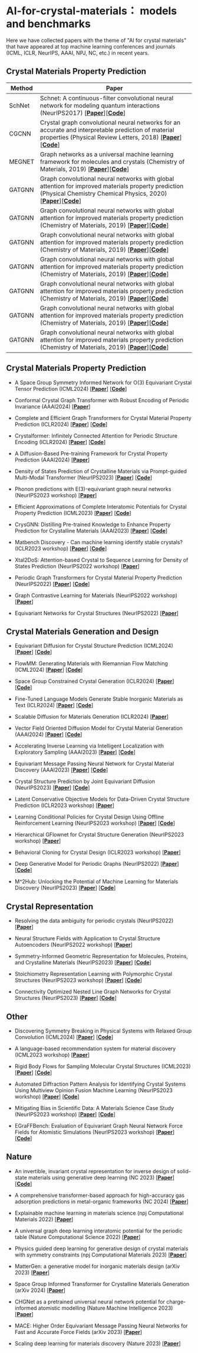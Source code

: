 # AI-for-crystal-materials： models and benchmarks
Here we have collected papers with the theme of "AI for crystal materials" that have appeared at top machine learning conferences and journals (ICML, ICLR, NeurIPS, AAAI, NPJ, NC, etc.) in recent years.

## Crystal Materials Property Prediction

|Method         |           Paper            |
|----------------|-------------------------------|
|SchNet|    Schnet: A continuous-filter convolutional neural network for modeling quantum interactions (NeurIPS2017) [[**Paper**](https://proceedings.neurips.cc/paper/2017/hash/303ed4c69846ab36c2904d3ba8573050-Abstract.html)][[**Code**](https://github.com/atomistic-machine-learning/schnetpack)]       |         
|CGCNN          |    Crystal graph convolutional neural networks for an accurate and interpretable prediction of material properties (Physical Review Letters, 2018) [[**Paper**](https://journals.aps.org/prl/abstract/10.1103/PhysRevLett.120.145301)][[**Code**](https://github.com/txie-93/cgcnn)]        |     
|MEGNET          | Graph networks as a universal machine learning framework for molecules and crystals (Chemistry of Materials, 2019) [[**Paper**](https://pubs.acs.org/doi/10.1021/acs.chemmater.9b01294)][[**Code**](https://github.com/materialsvirtuallab/megnet)]     | 
|GATGNN          | Graph convolutional neural networks with global attention for improved materials property prediction (Physical Chemistry Chemical Physics, 2020) [[**Paper**](https://pubs.rsc.org/en/content/articlelanding/2020/cp/d0cp01474e/unauth)][[**Code**](https://github.com/superlouis/GATGNN)]     | 
|GATGNN          | Graph convolutional neural networks with global attention for improved materials property prediction (Chemistry of Materials, 2019) [[**Paper**]()][[**Code**]()]     | 
|GATGNN          | Graph convolutional neural networks with global attention for improved materials property prediction (Chemistry of Materials, 2019) [[**Paper**]()][[**Code**]()]     | 
|GATGNN          | Graph convolutional neural networks with global attention for improved materials property prediction (Chemistry of Materials, 2019) [[**Paper**]()][[**Code**]()]     | 
|GATGNN          | Graph convolutional neural networks with global attention for improved materials property prediction (Chemistry of Materials, 2019) [[**Paper**]()][[**Code**]()]     | 
|GATGNN          | Graph convolutional neural networks with global attention for improved materials property prediction (Chemistry of Materials, 2019) [[**Paper**]()][[**Code**]()]     | 
|GATGNN          | Graph convolutional neural networks with global attention for improved materials property prediction (Chemistry of Materials, 2019) [[**Paper**]()][[**Code**]()]     | 




## Crystal Materials Property Prediction

- A Space Group Symmetry Informed Network for O(3) Equivariant Crystal Tensor Prediction (ICML2024) [[**Paper**](https://arxiv.org/abs/2406.12888)]
    [[**Code**](https://github.com/divelab/AIRS)]
  
- Conformal Crystal Graph Transformer with Robust Encoding of Periodic Invariance (AAAI2024) [[**Paper**](https://ojs.aaai.org/index.php/AAAI/article/view/27781)]

- Complete and Efficient Graph Transformers for Crystal Material Property Prediction (ICLR2024) [[**Paper**](https://openreview.net/pdf?id=BnQY9XiRAS)]
    [[**Code**](https://github.com/divelab/AIRS)]

- Crystalformer: Infinitely Connected Attention for Periodic Structure Encoding (ICLR2024) [[**Paper**](https://openreview.net/pdf?id=fxQiecl9HB)]
    [[**Code**](https://github.com/omron-sinicx/crystalformer)]

- A Diffusion-Based Pre-training Framework for Crystal Property Prediction (AAAI2024) [[**Paper**](https://ojs.aaai.org/index.php/AAAI/article/view/28748)]
  
- Density of States Prediction of Crystalline Materials via Prompt-guided Multi-Modal Transformer (NeurIPS2023) [[**Paper**](https://proceedings.neurips.cc/paper_files/paper/2023/hash/c23fdcb9f8e28af705a87de1375a705c-Abstract-Conference.html)]
            [[**Code**](https://github.com/HeewoongNoh/DOSTransformer)]
  
- Phonon predictions with E(3)-equivariant graph neural networks (NeurIPS2023 workshop) [[**Paper**](https://openreview.net/pdf?id=xxyHjer00Y)]

- Efficient Approximations of Complete Interatomic Potentials for Crystal Property Prediction (ICML2023) [[**Paper**](https://proceedings.mlr.press/v202/lin23m.html)]
            [[**Code**](https://github.com/divelab/AIRS)]

- CrysGNN: Distilling Pre-trained Knowledge to Enhance Property Prediction for Crystalline Materials (AAAI2023) [[**Paper**](https://ojs.aaai.org/index.php/AAAI/article/view/25892)]
            [[**Code**](https://github.com/kdmsit/crysgnn)]

- Matbench Discovery - Can machine learning identify stable crystals? (ICLR2023 workshop) [[**Paper**](https://openreview.net/pdf?id=yQkKMgAdWve)]
  [[**Code**](https://github.com/janosh/matbench-discovery)]

- Xtal2DoS: Attention-based Crystal to Sequence Learning for Density of States Prediction (NeurIPS2022 workshop) [[**Paper**](https://openreview.net/pdf?id=Fw8PO9i5KG)]

- Periodic Graph Transformers for Crystal Material Property Prediction (NeurIPS2022) [[**Paper**](https://proceedings.neurips.cc/paper_files/paper/2022/hash/6145c70a4a4bf353a31ac5496a72a72d-Abstract-Conference.html)]
            [[**Code**](https://github.com/YKQ98/Matformer)]
  
- Graph Contrastive Learning for Materials (NeurIPS2022 workshop) [[**Paper**](https://openreview.net/pdf?id=fsQerGaT5A8)]

- Equivariant Networks for Crystal Structures (NeurIPS2022) [[**Paper**](https://proceedings.neurips.cc/paper_files/paper/2022/hash/1abed6ee581b9ceb4e2ddf37822c7fcb-Abstract-Conference.html)]

## Crystal Materials Generation and Design
- Equivariant Diffusion for Crystal Structure Prediction (ICML2024) [[**Paper**](https://openreview.net/forum?id=VRv8KjJNuj)]
    [[**Code**](https://github.com/EmperorJia/EquiCSP)]

- FlowMM: Generating Materials with Riemannian Flow Matching (ICML2024) [[**Paper**](https://arxiv.org/abs/2406.04713)]
    [[**Code**](https://github.com/facebookresearch/flowmm)]

  

- Space Group Constrained Crystal Generation (ICLR2024) [[**Paper**](https://openreview.net/pdf?id=jkvZ7v4OmP)]
    [[**Code**](https://github.com/jiaor17/DiffCSP-PP)]

- Fine-Tuned Language Models Generate Stable Inorganic Materials as Text (ICLR2024) [[**Paper**](https://openreview.net/pdf?id=vN9fpfqoP1)]
    [[**Code**](https://github.com/facebookresearch/crystal-llm)]

- Scalable Diffusion for Materials Generation (ICLR2024) [[**Paper**](https://openreview.net/pdf?id=wm4WlHoXpC)]


- Vector Field Oriented Diffusion Model for Crystal Material Generation (AAAI2024) [[**Paper**](https://ojs.aaai.org/index.php/AAAI/article/view/30224)]
            [[**Code**](https://github.com/aklipf/gemsdiff)]
  
- Accelerating Inverse Learning via Intelligent Localization with Exploratory Sampling (AAAI2023) [[**Paper**](https://ojs.aaai.org/index.php/AAAI/article/view/26719)]
            [[**Code**](https://github.com/jxzhangjhu/MatDesINNe)]

- Equivariant Message Passing Neural Network for Crystal Material Discovery (AAAI2023) [[**Paper**](https://ojs.aaai.org/index.php/AAAI/article/view/26673)]
            [[**Code**](https://github.com/aklipf/pegnn)]
  
- Crystal Structure Prediction by Joint Equivariant Diffusion (NeurIPS2023) [[**Paper**](https://proceedings.neurips.cc/paper_files/paper/2023/hash/38b787fc530d0b31825827e2cc306656-Abstract-Conference.html)]
 [[**Code**](https://github.com/jiaor17/DiffCSP)]

- Latent Conservative Objective Models for Data-Driven Crystal Structure Prediction (ICLR2023 workshop) [[**Paper**](https://openreview.net/pdf?id=BTeWafMOyt)]

- Learning Conditional Policies for Crystal Design Using Offline Reinforcement Learning (NeurIPS2023 workshop) [[**Paper**](https://openreview.net/pdf?id=VbjD8w2ctG)]
 [[**Code**](https://github.com/chandar-lab/crystal-design)]

- Hierarchical GFlownet for Crystal Structure Generation (NeurIPS2023 workshop) [[**Paper**](https://openreview.net/pdf?id=dJuDv4MKLE)]

- Behavioral Cloning for Crystal Design (ICLR2023 workshop) [[**Paper**](https://openreview.net/pdf?id=qxuIaeDlemv)]

- Deep Generative Model for Periodic Graphs (NeurIPS2022) [[**Paper**](https://proceedings.neurips.cc/paper_files/paper/2022/hash/e89e8f84626197942b36a82e524c2529-Abstract-Conference.html)]
 [[**Code**](https://github.com/shi-yu-wang/PGD-VAE)]

- M^2Hub: Unlocking the Potential of Machine Learning for Materials Discovery (NeurIPS2023) [[**Paper**](https://proceedings.neurips.cc/paper_files/paper/2023/hash/f43380ca3f86cd989f3269583c3c8b55-Abstract-Datasets_and_Benchmarks.html)]
            [[**Code**](https://github.com/yuanqidu/M2Hub)]
  

## Crystal Representation
- Resolving the data ambiguity for periodic crystals (NeurIPS2022) [[**Paper**](https://proceedings.neurips.cc/paper_files/paper/2022/hash/9c256fa1965318b7fcb9ed104c265540-Abstract-Conference.html)]

- Neural Structure Fields with Application to Crystal Structure Autoencoders (NeurIPS2022 workshop) [[**Paper**](https://openreview.net/pdf?id=qLKFSAvMka4)]

- Symmetry-Informed Geometric Representation for Molecules, Proteins, and Crystalline Materials (NeurIPS2023) [[**Paper**](https://proceedings.neurips.cc/paper_files/paper/2023/hash/d07379f3acf3af51dfc8598862cadfa0-Abstract-Datasets_and_Benchmarks.html)]
            [[**Code**](https://github.com/chao1224/Geom3D)]

- Stoichiometry Representation Learning with Polymorphic Crystal Structures (NeurIPS2023 workshop) [[**Paper**](https://openreview.net/pdf?id=DBiWSzlaGz)]
            [[**Code**](https://github.com/Namkyeong/PolySRL_AI4Science)]

- Connectivity Optimized Nested Line Graph Networks for Crystal Structures (NeurIPS2023) [[**Paper**](https://openreview.net/pdf?id=l3K28QS6R6)]
            [[**Code**](https://github.com/matbench-submission-coGN/CrystalGNNs)]

## Other

- Discovering Symmetry Breaking in Physical Systems with Relaxed Group Convolution (ICML2024) [[**Paper**](https://openreview.net/forum?id=59oXyDTLJv)]
    [[**Code**](https://github.com/atomicarchitects/Symmetry-Breaking-Discovery)]

- A language-based recommendation system for material discovery (ICML2023 workshop) [[**Paper**](https://openreview.net/pdf?id=eR6HlKQDvt)]
     
- Rigid Body Flows for Sampling Molecular Crystal Structures (ICML2023) [[**Paper**](https://proceedings.mlr.press/v202/kohler23a.html)]
            [[**Code**](https://github.com/noegroup/rigid-flows)]

- Automated Diffraction Pattern Analysis for Identifying Crystal Systems Using Multiview Opinion Fusion Machine Learning (NeurIPS2023 workshop) [[**Paper**](https://openreview.net/pdf?id=L6AJmCkfNe)]
            [[**Code**](https://github.com/YKQ98/Matformer)]




- Mitigating Bias in Scientific Data: A Materials Science Case Study (NeurIPS2023 workshop) [[**Paper**](https://openreview.net/pdf?id=PfpbWuC0Yk)]
            [[**Code**](https://github.com/Henrium/ET-AL)]
  



- EGraFFBench: Evaluation of Equivariant Graph Neural Network Force Fields for Atomistic Simulations (NeurIPS2023 workshop) [[**Paper**](https://openreview.net/pdf?id=SeXGn7MeUr)]
                        [[**Code**](https://github.com/M3RG-IITD/MDBENCHGNN)]


## Nature

- An invertible, invariant crystal representation for inverse design of solid-state materials using generative deep learning (NC 2023) [[**Paper**](https://www.nature.com/articles/s41467-023-42870-7)]
            [[**Code**](https://github.com/xiaohang007/SLICES)]

- A comprehensive transformer-based approach for high-accuracy gas adsorption predictions in metal-organic frameworks (NC 2024) [[**Paper**](https://www.nature.com/articles/s41467-024-46276-x)]

- Explainable machine learning in materials science (npj Computational Materials 2022) [[**Paper**](https://www.nature.com/articles/s41524-022-00884-7)]
 
- A universal graph deep learning interatomic potential for the periodic table (Nature Computational Science 2022) [[**Paper**](https://www.nature.com/articles/s43588-022-00349-3)]
 
- Physics guided deep learning for generative design of crystal materials with symmetry constraints (npj Computational Materials 2023) [[**Paper**](https://doi.org/10.1038/s41524-023-00987-9)]
 

- MatterGen: a generative model for inorganic materials design (arXiv 2023) [[**Paper**](https://arxiv.org/abs/2312.03687)]
 
- Space Group Informed Transformer for Crystalline Materials Generation (arXiv 2024) [[**Paper**](https://arxiv.org/abs/2403.15734)]

- CHGNet as a pretrained universal neural network potential for charge-informed atomistic modelling (Nature Machine Intelligence 2023) [[**Paper**](https://www.nature.com/articles/s42256-023-00716-3)]

- MACE: Higher Order Equivariant Message Passing Neural Networks for Fast and Accurate Force Fields (arXiv 2023) [[**Paper**](https://arxiv.org/abs/2206.07697)]

- Scaling deep learning for materials discovery (Nature 2023) [[**Paper**](https://www.nature.com/articles/s41586-023-06735-9)]

  
